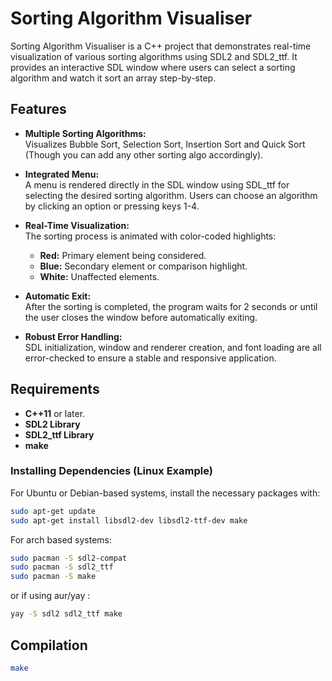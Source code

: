 # Sorting Algorithm Visualiser

Sorting Algorithm Visualiser is a C++ project that demonstrates real-time visualization of various sorting algorithms using SDL2 and SDL2_ttf. It provides an interactive SDL window where users can select a sorting algorithm and watch it sort an array step-by-step.

## Features

- **Multiple Sorting Algorithms:**  
  Visualizes Bubble Sort, Selection Sort, Insertion Sort and Quick Sort (Though you can add any other sorting algo accordingly).

- **Integrated Menu:**  
  A menu is rendered directly in the SDL window using SDL_ttf for selecting the desired sorting algorithm. Users can choose an algorithm by clicking an option or pressing keys 1-4.

- **Real-Time Visualization:**  
  The sorting process is animated with color-coded highlights:
  - **Red:** Primary element being considered.
  - **Blue:** Secondary element or comparison highlight.
  - **White:** Unaffected elements.

- **Automatic Exit:**  
  After the sorting is completed, the program waits for 2 seconds or until the user closes the window before automatically exiting.

- **Robust Error Handling:**  
  SDL initialization, window and renderer creation, and font loading are all error-checked to ensure a stable and responsive application.

## Requirements

- **C++11** or later.
- **SDL2 Library**
- **SDL2_ttf Library**
- **make**

### Installing Dependencies (Linux Example)

For Ubuntu or Debian-based systems, install the necessary packages with:

```bash
sudo apt-get update
sudo apt-get install libsdl2-dev libsdl2-ttf-dev make
```

For arch based systems:

```bash
sudo pacman -S sdl2-compat
sudo pacman -S sdl2_ttf
sudo pacman -S make
```
or if using aur/yay :
```bash
yay -S sdl2 sdl2_ttf make
```
## Compilation

```bash
make
```
